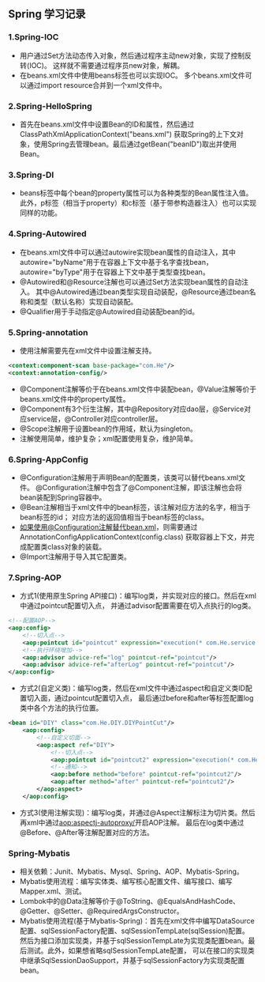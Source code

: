 ## Spring 学习记录
### 1.Spring-IOC
- 用户通过Set方法动态传入对象，然后通过程序主动new对象，实现了控制反转(IOC)。
这样就不需要通过程序员new对象，解耦。
- 在beans.xml文件中使用beans标签也可以实现IOC。
多个beans.xml文件可以通过import resource合并到一个xml文件中。
### 2.Spring-HelloSpring
- 首先在beans.xml文件中设置Bean的ID和属性，然后通过ClassPathXmlApplicationContext("beans.xml")
获取Spring的上下文对象，使用Spring去管理bean。最后通过getBean("beanID")取出并使用Bean。
### 3.Spring-DI
- beans标签中每个bean的property属性可以为各种类型的Bean属性注入值。
此外，p标签（相当于property）和c标签（基于带参构造器注入）也可以实现同样的功能。
### 4.Spring-Autowired
- 在beans.xml文件中可以通过autowire实现bean属性的自动注入，其中autowire="byName"用于在容器上下文中基于名字查找bean，
autowire="byType"用于在容器上下文中基于类型查找bean。
- @Autowired和@Resource注解也可以通过Set方法实现bean属性的自动注入。
其中@Autowired通过bean类型实现自动装配，@Resource通过bean名称和类型（默认名称）实现自动装配。
- @Qualifier用于手动指定@Autowired自动装配bean的id。
### 5.Spring-annotation
- 使用注解需要先在xml文件中设置注解支持。
```xml
<context:component-scan base-package="com.He"/>
<context:annotation-config/>
```
- @Component注解等价于在beans.xml文件中装配bean，@Value注解等价于beans.xml文件中的property属性。
- @Component有3个衍生注解，其中@Repository对应dao层，@Service对应service层，@Controller对应controller层。
- @Scope注解用于设置bean的作用域，默认为singleton。
- 注解使用简单，维护复杂；xml配置使用复杂，维护简单。

### 6.Spring-AppConfig
- @Configuration注解用于声明Bean的配置类，该类可以替代beans.xml文件。
@Configuration注解中包含了@Component注解，即该注解也会将bean装配到Spring容器中。
- @Bean注解相当于xml文件中的bean标签，该注解对应方法的名字，相当于bean标签的id；
对应方法的返回值相当于bean标签的class。
- 如果使用@Configuration注解替代bean.xml，则需要通过AnnotationConfigApplicationContext(config.class)
获取容器上下文，并完成配置类class对象的装载。
- @Import注解用于导入其它配置类。

### 7.Spring-AOP
- 方式1(使用原生Spring API接口)：编写log类，并实现对应的接口。然后在xml中通过pointcut配置切入点，
并通过advisor配置需要在切入点执行的log类。
```xml
<!--配置AOP-->
<aop:config>
    <!--切入点-->
    <aop:pointcut id="pointcut" expression="execution(* com.He.service.UserServiceImpl.*(..))"/>
    <!--执行环绕增加-->
    <aop:advisor advice-ref="log" pointcut-ref="pointcut"/>
    <aop:advisor advice-ref="afterLog" pointcut-ref="pointcut"/>
</aop:config>
```
- 方式2(自定义类)：编写log类，然后在xml文件中通过aspect和自定义类ID配置切入面，通过pointcut配置切入点，
最后通过before和after等标签配置log类中各个方法的执行位置。
```xml
<bean id="DIY" class="com.He.DIY.DIYPointCut"/>
    <aop:config>
        <!--自定义切面-->
        <aop:aspect ref="DIY">
            <!--切入点-->
            <aop:pointcut id="pointcut2" expression="execution(* com.He.service.UserServiceImpl.*(..))"/>
            <!--通知-->
            <aop:before method="before" pointcut-ref="pointcut2"/>
            <aop:after method="after" pointcut-ref="pointcut2"/>
        </aop:aspect>
    </aop:config>
```
- 方式3(使用注解实现)：编写log类，并通过@Aspect注解标注为切片类。然后再xml中通过<aop:aspectj-autoproxy/>开启AOP注解。
最后在log类中通过@Before、@After等注解配置对应的方法。

### Spring-Mybatis
- 相关依赖：Junit、Mybatis、Mysql、Spring、AOP、Mybatis-Spring。
- Mybatis使用流程：编写实体类、编写核心配置文件、编写接口、编写Mapper.xml、测试。
- Lombok中的@Data注解等价于@ToString、@EqualsAndHashCode、@Getter、@Setter、@RequiredArgsConstructor。
- Mybatis使用流程(基于Mybatis-Spring)：首先在xml文件中编写DataSource配置、sqlSessionFactory配置、sqlSessionTempLate(sqlSession)配置。
然后为接口添加实现类，并基于sqlSessionTempLate为实现类配置bean。最后测试。此外，如果想省略sqlSessionTempLate配置，
可以在接口的实现类中继承SqlSessionDaoSupport，并基于sqlSessionFactory为实现类配置bean。